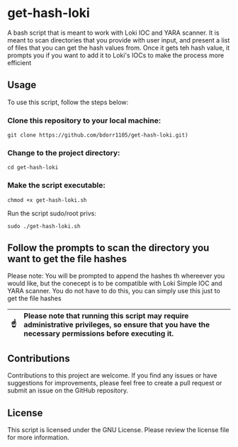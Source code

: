 # get-hash-loki
A bash script that is meant to work with Loki IOC and YARA scanner. It is meant to scan directories that you provide with user input, and present a list of files that you can get the hash values from. Once it gets teh hash value, it prompts you if you want to add it to Loki's IOCs to make the process more efficient
## Usage
To use this script, follow the steps below:

### Clone this repository to your local machine:

`git clone https://github.com/bdorr1105/get-hash-loki.git)`

### Change to the project directory:

`cd get-hash-loki`

### Make the script executable:

`chmod +x get-hash-loki.sh`

Run the script sudo/root privs:

`sudo ./get-hash-loki.sh` 

## Follow the prompts to scan the directory you want to get the file hashes

Please note: You will be prompted to append the hashes th whereever you would like, but the conecept is to be compatible with Loki Simple IOC and YARA scanner. You do not have to do this, you can simply use this just to get the file hashes

| :point_up:    | Please note that running this script may require administrative privileges, so ensure that you have the necessary permissions before executing it. |
|---------------|:---------------------------------------------------------------------------------------------------------------------------------------------------|

## Contributions
Contributions to this project are welcome. If you find any issues or have suggestions for improvements, please feel free to create a pull request or submit an issue on the GitHub repository.

## License
This script is licensed under the GNU License. Please review the license file for more information.
